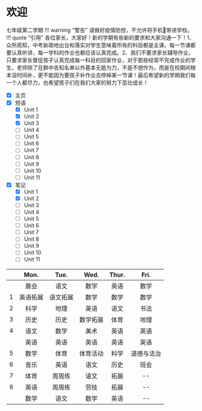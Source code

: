 # 欢迎

七年级第二学期
!!! warning "警告"
    请做好疫情防控，不允许将手机📱带进学校。
!!! quote "引用"
    各位家长，大家好！新的学期有些新的要求和大家沟通一下！1、众所周知，中考新政地出台和落实对学生意味着所有的科目都是主课，每一节课都要认真听讲，每一学科的作业也都应该认真完成。2、我们不要求家长辅导作业，只要求家长督促孩子认真完成每一科目的回家作业，对于那些经常不完成作业的学生，老师除了在群中告知名单以外基本无能为力，不是不想作为，而是在校期间根本没时间补，更不能因为要孩子补作业去停掉某一节课！最后希望新的学期我们每一个人都尽力，也希望孩子们在我们大家的努力下茁壮成长！
- [x] 主页
- [x] 短语
    - [x] Unit 1
    - [x] Unit 2
    - [x] Unit 3
    - [ ] Unit 4
    - [ ] Unit 5
    - [ ] Unit 6
    - [ ] Unit 7
    - [ ] Unit 8
    - [ ] Unit 9
    - [ ] Unit 10
    - [ ] Unit 11
- [x] 笔记
    - [x] Unit 1
    - [x] Unit 2
    - [ ] Unit 3
    - [ ] Unit 4
    - [ ] Unit 5
    - [ ] Unit 6
    - [ ] Unit 7
    - [ ] Unit 8
    - [ ] Unit 9
    - [ ] Unit 10
    - [ ] Unit 11

|      |   Mon.   |   Tue.   |   Wed.   | Thur. |    Fri.    |
| :--: | :------: | :------: | :------: | :---: | :--------: |
|      |   晨会   |   语文   |   数学   | 英语  |    数学    |
|  1   | 英语拓展 | 语文拓展 |   数学   | 数学  |    数学    |
|  2   |   科学   |   地理   |   英语   | 语文  |    书法    |
|  3   |   历史   |   历史   | 数学拓展 | 体育  |    地理    |
|  4   |   语文   |   数学   |   美术   | 英语  |    英语    |
|      |   英语   |   英语   |   英语   | 英语  |    英语    |
|  5   |   数学   |   体育   | 体育活动 | 科学  | 道德与法治 |
|  6   |   音乐   |   英语   |   语文   | 历史  |    班会    |
|  7   |   体育   |  周周练  |   语文   | 拓展  |     --     |
|  8   |   英语   |  周周练  |   劳技   | 拓展  |     --     |
|      |   数学   |   语文   |   数学   | 英语  |     --     |